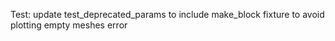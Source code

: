 Test: update test_deprecated_params to include make_block fixture to avoid plotting empty meshes error